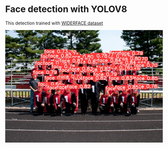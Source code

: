 # Face detection with YOLOV8

This detection trained with [WIDERFACE dataset](http://shuoyang1213.me/WIDERFACE/)

<img src='runs/detect/predict16/image0.jpg' >


